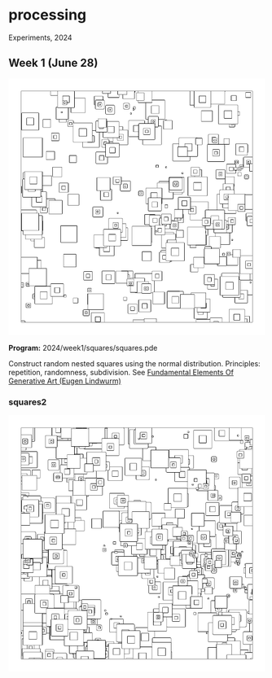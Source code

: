 # processing

Experiments, 2024

## Week 1 (June 28)

![image](image/export_240628_151856.png)

**Program:** 2024/week1/squares/squares.pde

Construct random nested squares using the normal distribution.
Principles: repetition, randomness, subdivision.  See [Fundamental Elements Of Generative Art (Eugen Lindwurm)](https://towardsdatascience.com/fundamental-elements-of-generative-art-11175f4741e5)

### squares2

![image](2024/week1/squares2/portfolio/export_240628_172630.png)
